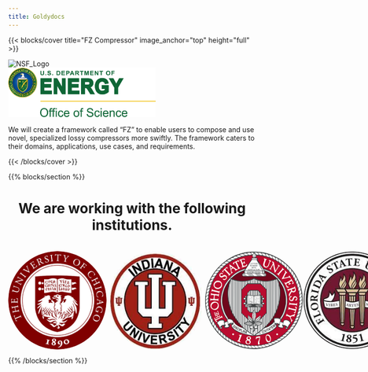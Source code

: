 ```yaml
---
title: Goldydocs
---
```



{{< blocks/cover title="FZ Compressor" image_anchor="top" height="full" >}}

<img src="https://upload.wikimedia.org/wikipedia/commons/7/7e/NSF_logo.png" alt="NSF_Logo" width="100" height="100" />

<br />

<img src="../UsDeptOfEnergy.png" alt="US Dept of Energy,Office of Science" width="300" height="100" />




<p class="lead mt-5">We will create a framework called “FZ” to enable users to compose and use novel, specialized lossy compressors more swiftly. The framework caters to their domains, applications, use cases, and requirements.</p>
{{< /blocks/cover >}}


<!-- {{% blocks/lead color="primary" %}}
Goldydocs provides a single web UI providing visibility into porridge
temperature, chair size, and bed softness metrics! You can even find out who's
been eating **your** porridge.

(Sadly, Goldydocs isn't a real project, but you can use this site as an example
to create your own real websites with [Docsy](https://docsy.dev))
{{% /blocks/lead %}} -->


<!-- {{% blocks/section color="dark" type="row" %}}
{{% blocks/feature icon="fa-lightbulb" title="New chair metrics!" %}}
The Goldydocs UI now shows chair size metrics by default.

Please follow this space for updates!
{{% /blocks/feature %}}


{{% blocks/feature icon="fab fa-github" title="Contributions welcome!" url="https://github.com/google/docsy-example" %}}
We do a [Pull Request](https://github.com/google/docsy-example/pulls) contributions workflow on **GitHub**. New users are always welcome!
{{% /blocks/feature %}}


{{% blocks/feature icon="fab fa-twitter" title="Follow us on Twitter!" url="https://twitter.com/docsydocs" %}}
For announcement of latest features etc.
{{% /blocks/feature %}}


{{% /blocks/section %}} -->


{{% blocks/section %}}
<h1 style="text-align:center;">We are working with the following institutions.</h1>
<br />
<div style="display:flex;justify-content: space-around;width:100%">
<img style="border-radius: 50%;" src="../uchicago.png" alt="UChicago" width="200" height="200">
<img style="border-radius: 50%;" src="../iu.jpeg" alt="Indiana University" width="200" height="200">
<img style="border-radius: 50%;" src="../osu.png" alt="Ohio State University" width="200" height="200">
<img style="border-radius: 50%;" src="../fsu.jpeg" alt="Florida State University" width="200" height="200">
</div>



{{% /blocks/section %}}

